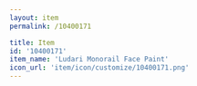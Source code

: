 ```yaml
---
layout: item
permalink: /10400171

title: Item
id: '10400171'
item_name: 'Ludari Monorail Face Paint'
icon_url: 'item/icon/customize/10400171.png'
---
```

